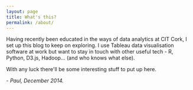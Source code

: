 ```yaml
---
layout: page
title: What's this?
permalink: /about/
---
```


Having recently been educated in the ways of data analytics at CIT Cork, I set up this blog to keep on exploring. I use Tableau data visualisation software at work but want to stay in touch with other useful tech - R, Python, D3.js, Hadoop... (and who knows what else).

With any luck there'll be some interesting stuff to put up here.

\- _Paul, December 2014._ 